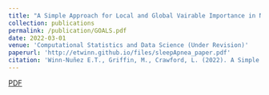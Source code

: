 ```yaml
---
title: "A Simple Approach for Local and Global Vairable Importance in Nonlinear Regression Models"
collection: publications
permalink: /publication/GOALS.pdf
date: 2022-03-01
venue: 'Computational Statistics and Data Science (Under Revision)'
paperurl: 'http://etwinn.github.io/files/sleepApnea_paper.pdf'
citation: 'Winn-Nuñez E.T., Griffin, M., Crawford, L. (2022). A Simple Approach for Local and Global Variable Importance in Nonlinear Regression Models. <i> arXiv <i>'
---
```

[PDF](http://etwinn.github.io/files/GOALS.pdf)
